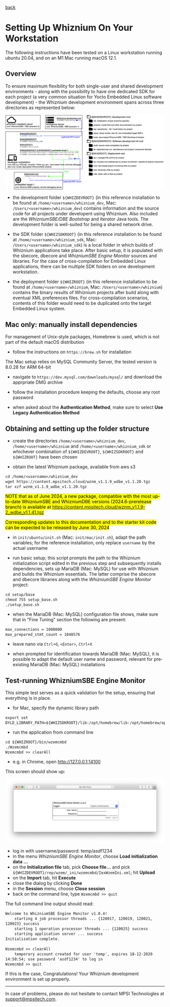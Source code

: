 [back](./README.md)

# Setting Up Whiznium On Your Workstation

The following instructions have been tested on a Linux workstation running ubuntu 20.04, and on an M1 Mac running macOS 12.1.

## Overview

To ensure maximum flexibility for both single-user and shared development environments - along with the possibility to have one dedicated SDK for each project (a very common situation for Yocto Embedded Linux software development) - the Whiznium development environment spans across three directories as represented below:

![](setup/folders.png)

- the development folder ``${WHIZDEVROOT}`` (in this reference installation to be found at ``/home/<username>/whiznium_dev``, Mac: ``/Users/<username>/whiznium_dev``) contains information and the source code for all projects under developent using Whiznium. Also included are the _WhizniumSBE/DBE Bootstrap_ and _Iterator_ Java tools. The development folder is well-suited for being a shared network drive.

- the SDK folder ``${WHIZSDKROOT}`` (in this reference installation to be found at ``/home/<username>/whiznium_sdk``, Mac: ``/Users/<username>/whiznium_sdk``) is a local folder in which builds of Whiznium applications take place. After basic setup, it is populated with the sbecore, dbecore and _WhizniumSBE Engine Monitor_ sources and libraries. For the case of cross-compilation for Embedded Linux applications, there can be multiple SDK folders on one development workstation.

- the deployment folder ``${WHIZROOT}`` (in this reference installation to be found at ``/home/<username>/whiznium``, Mac: ``/Users/<username>/whiznium``) contains the binary results of Whiznium projects after build along with eventual XML preferences files. For cross-compilation scenarios, contents of this folder would need to be duplicated onto the target Embedded Linux system.

## Mac only: manually install dependencies

For management of Unix-style packages, Homebrew is used, which is not part of the default macOS distribution

- follow the instructions on ``https://brew.sh`` for installation

The Mac setup relies on MySQL Community Server, the tested version is 8.0.28 for ARM 64-bit

- navigate to ``https://dev.mysql.com/downloads/mysql/`` and download the apprpriate DMG archive

- follow the installation procedure keeping the defaults, choose any root password

-  when asked about the __Authentication Method__, make sure to select __Use Legacy Authentication Method__

## Obtaining and setting up the folder structure

- create the directories ``/home/<username>/whiznium_dev``, ``/home/<username>/whiznium`` and ``/home/<username>/whiznium_sdk`` or whichever combination of ``${WHIZDEVROOT}``, ``${WHIZSDKROOT}`` and ``${WHIZROOT}`` have been chosen

- obtain the latest Whiznium package, available from aws s3
```
cd /home/<username>/whiznium_dev
wget https://content.mpsitech.cloud/wznm_v1.1.9_wdbe_v1.1.20.tgz
tar xzf wznm_v1.1.9_wdbe_v1.1.20.tgz
```

<mark>NOTE that as of June 2024, a new package, compatibie with the most up-to-date WhizniumSBE and WhizniumDBE versions (2024.6-prerelease branch) is available at https://content.mpsitech.cloud/wznm_v1.1.9-2_wdbe_v1.1.41.tgz</mark>

<mark>Corresponding updates to this documentation and to the starter kit code can be expected to be released by June 30, 2024</mark>

- in ``init/ubuntu/init.sh`` (Mac: ``init/mac/init.sh``), adapt the path variables; for the reference installation, only replace ``username`` by the actual username

- run basic setup; this script prompts the path to the Whiznium initialization script edited in the previous step and subsequently installs dependencies, sets up MariaDB (Mac: MySQL) for use with Whiznium and builds the Whiznium essentials. The latter comprise the sbecore and dbecore libraries along with the _WhizniumSBE Engine Monitor_ project:
```
cd setup/base
chmod 755 setup_base.sh
./setup_base.sh
```

- when the MariaDB (Mac: MySQL) configuration file shows, make sure that in "Fine Tuning" section the following are present:
```
max_connections = 1000000
max_prepared_stmt_count = 1048576
```

- leave nano via ``Ctrl+O``, ``<Enter>``, ``Ctrl+X``

- when prompted for identification towards MariaDB (Mac: MySQL), it is possible to adapt the default user name and password, relevant for pre-existing MariaDB (Mac: MySQL) installations

## Test-running WhizniumSBE Engine Monitor

This simple test serves as a quick validation for the setup, ensuring that everything is in place.

- for Mac, specify the dynamic library path
```
export set DYLD_LIBRARY_PATH=${WHIZSDKROOT}/lib:/opt/homebrew/lib:/opt/homebrew/opt/libmicrohttpd/lib:/opt/homebrew/opt/libxml2/lib:/usr/local/mysql/lib
```

- run the application from command line
```
cd ${WHIZROOT}/bin/wzemcmbd
./Wzemcmbd
Wzemcmbd >> clearAll
```

- e.g. in Chrome, open http://127.0.0.1:14100

This screen should show up:

![](setup/Wzemcmbd.png)

- log in with username/password: temp/asdf1234
- in the menu _WhizniumSBE Engine Monitor_, choose __Load initialization data ...__
- on the __Initialization file__ tab, pick __Choose file...__ and pick ``${WHIZDEVROOT}/rep/wzem/_ini/wzemcmbd/IexWzemIni.xml``; hit __Upload__
- on the __Import__ tab, hit __Execute__
- close the dialog by clicking __Done__
- in the __Session__ menu, choose __Close session__
- back on the command line, type ``Wzemcmbd >> quit``

The full command line output should read:
```
Welcome to WhizniumSBE Engine Monitor v1.0.4!
	starting 4 job processor threads ... {120017, 120019, 120021, 120023} success
	starting 1 operation processor threads ... {120025} success
	starting application server ... success
Initialization complete.

Wzemcmbd >> clearAll
	temporary account created for user 'temp', expires 18-12-2020 14:50:54; use password 'asdf1234' to log in
Wzemcmbd >> quit
```

If this is the case, Congratulations! Your Whiznium development environment is set up properly.

---

In case of problems, please do not hesitate to contact MPSI Technologles at [support@mpsitech.com](mailto:support@mpsitech.com).
